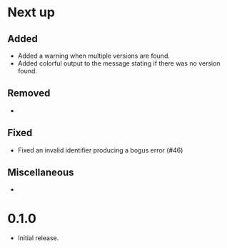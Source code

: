 # Next up

## Added

- Added a warning when multiple versions are found.
- Added colorful output to the message stating if there was no version found.

## Removed

-

## Fixed

- Fixed an invalid identifier producing a bogus error (#46)

## Miscellaneous

-

# 0.1.0

- Initial release.
